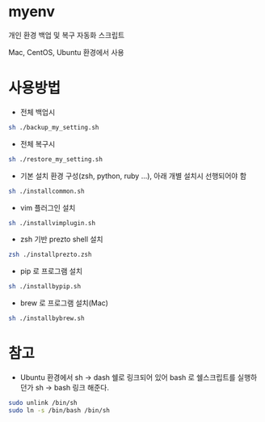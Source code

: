# myenv
개인 환경 백업 및 복구 자동화 스크립트

Mac, CentOS, Ubuntu 환경에서 사용 

# 사용방법
- 전체 백업시
```bash
sh ./backup_my_setting.sh
```

- 전체 복구시
```bash
sh ./restore_my_setting.sh
```

- 기본 설치 환경 구성(zsh, python, ruby ...), 아래 개별 설치시 선행되어야 함
```bash
sh ./installcommon.sh
```

- vim 플러그인 설치
```bash
sh ./installvimplugin.sh
```

- zsh 기반 prezto shell 설치
```bash
zsh ./installprezto.zsh
```

- pip 로 프로그램 설치
```bash
sh ./installbypip.sh
```

- brew 로 프로그램 설치(Mac)
```bash
sh ./installbybrew.sh
```

# 참고
- Ubuntu 환경에서 sh -> dash 쉘로 링크되어 있어 bash 로 쉘스크립트를 실행하던가 sh -> bash 링크 해준다.
```bash
sudo unlink /bin/sh
sudo ln -s /bin/bash /bin/sh
```
